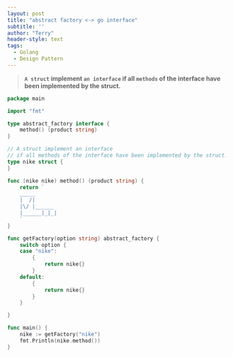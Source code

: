 ```yaml
---
layout: post
title: "abstract factory <-> go interface"
subtitle: ''
author: "Terry"
header-style: text
tags:
  - Golang
  - Design Pattern
---
```


> **`A struct` implement `an interface` if all `methods` of the interface have been implemented by the struct.**

```go
package main

import "fmt"

type abstract_factory interface {
	method() (product string)
}

// A struct implement an interface
// if all methods of the interface have been implemented by the struct.
type nike struct {
}

func (nike nike) method() (product string) {
	return `
	_____
  	|  /|          
	|\/ |______   
	|______|_|_|
	`
}

func getFactory(option string) abstract_factory {
	switch option {
	case "nike":
		{
			return nike{}
		}
	default:
		{
			return nike{}
		}
	}

}

func main() {
	nike := getFactory("nike")
	fmt.Println(nike.method())
}
```